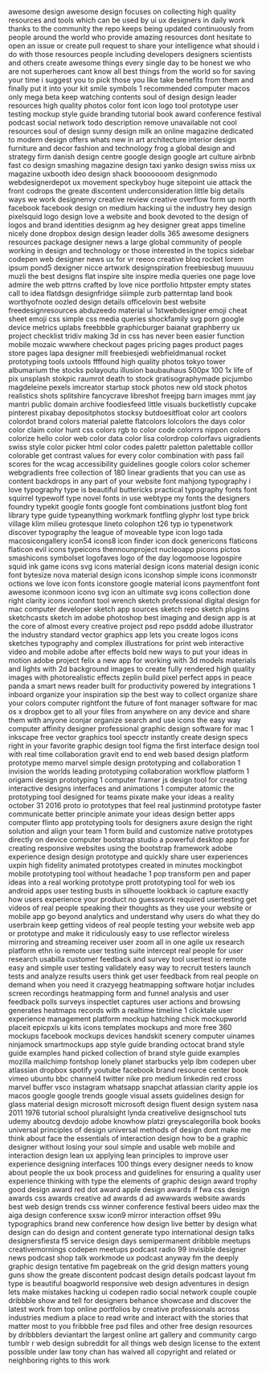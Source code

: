 awesome design awesome design focuses on collecting high quality resources and tools which can be used by ui ux designers in daily work thanks to the community the repo keeps being updated continuously from people around the world who provide amazing resources dont hesitate to open an issue or create pull request to share your intelligence what should i do with those resources people including developers designers scientists and others create awesome things every single day to be honest we who are not superheroes cant know all best things from the world so for saving your time i suggest you to pick those you like take benefits from them and finally put it into your kit smile symbols 1 recommended computer macos only mega beta keep watching contents soul of design design leader resources high quality photos color font icon logo tool prototype user testing mockup style guide branding tutorial book award conference festival podcast social network todo description remove unavailable not cool resources soul of design sunny design milk an online magazine dedicated to modern design offers whats new in art architecture interior design furniture and decor fashion and technology frog a global design and strategy firm danish design centre google design google art culture airbnb fast co design smashing magazine design taxi yanko design swiss miss ux magazine uxbooth ideo design shack booooooom designmodo webdesignerdepot ux movement speckyboy huge sitepoint uie attack the front codrops the greate discontent underconsideration little big details ways we work designenvy creative review creative overflow form up north facebook facebook design on medium hacking ui the industry hey design pixelsquid logo design love a website and book devoted to the design of logos and brand identities designm ag hey designer great apps timeline nicely done dropbox design design leader dolls 365 awesome designers resources package designer news a large global community of people working in design and technology or those interested in the topics sidebar codepen web designer news ux for vr reeoo creative bloq rocket lorem ipsum pond5 dexigner nicce artwxrk designspiration freebiesbug muuuuu muzli the best designs flat inspire site inspire media queries one page love admire the web pttrns crafted by love nice portfolio httpster empty states call to idea flatdsgn designfridge siiimple zurb patterntap land book worthyofnote oozled design details officelovin best website freedesignresources abduzeedo material ui 1stwebdesigner emoji cheat sheet emoji css simple css media queries shockfamily svg porn google device metrics uplabs freebbble graphicburger baianat graphberry ux project checklist tridiv making 3d in css has never been easier function mobile mozaic wwwhere checkout pages pricing pages product pages store pages lapa designer mill freebiesjedi webfieldmanual rocket prototyping tools uxtools ffffound high quality photos tokyo tower albumarium the stocks polayoutu illusion baubauhaus 500px 100 1x life of pix unsplash stokpic raumrot death to stock gratisographymade picjumbo magdeleine pexels imcreator startup stock photos new old stock photos realistics shots splitshire fancycrave libreshot freejpg barn images mmt jay mantri public domain archive foodiesfeed little visuals bucketlistly cupcake pinterest pixabay depositphotos stocksy butdoesitfloat color art coolors colordot brand colors material palette flatcolors lolcolors the days color color claim color hunt css colors rgb to color code colorrrs nippon colors colorize hello color web color data color lisa colordrop colorfavs uigradients swiss style color picker html color codes palettr paletton palettable colllor colorable get contrast values for every color combination with pass fail scores for the wcag accessibility guidelines google colors color schemer webgradients free collection of 180 linear gradients that you can use as content backdrops in any part of your website font mahjong typography i love typography type is beautiful buttericks practical typography fonts font squirrel typewolf type novel fonts in use webtype my fonts the designers foundry typekit google fonts google font combinations justfont blog font library type guide typeanything workmark fontfling glyphr lost type brick village klim milieu grotesque lineto colophon t26 typ io typenetwork discover typography the league of moveable type icon logo tada macosicongallery icon54 icons8 icon finder icon dock genericons flaticons flaticon evil icons typeicons thennounproject nucleoapp picons pictos smashicons symbolset logofaves logo of the day logomoose logospire squid ink game icons svg icons material design icons material design iconic font bytesize nova material design icons iconshop simple icons iconmonstr octions we love icon fonts iconstore google material icons paymentfont font awesome iconmoon icono svg icon an ultimate svg icons collection done right clarity icons iconfont tool wrench sketch professional digital design for mac computer developer sketch app sources sketch repo sketch plugins sketchcasts sketch im adobe photoshop best imaging and design app is at the core of almost every creative project psd repo psddd adobe illustrator the industry standard vector graphics app lets you create logos icons sketches typography and complex illustrations for print web interactive video and mobile adobe after effects bold new ways to put your ideas in motion adobe project felix a new app for working with 3d models materials and lights with 2d background images to create fully rendered high quality images with photorealistic effects zeplin build pixel perfect apps in peace panda a smart news reader built for productivity powered by integrations 1 inboard organize your inspiration sip the best way to collect organize share your colors computer rightfont the future of font manager software for mac os x dropbox get to all your files from anywhere on any device and share them with anyone iconjar organize search and use icons the easy way computer affinity designer professional graphic design software for mac 1 inkscape free vector graphics tool specctr instantly create design specs right in your favorite graphic design tool figma the first interface design tool with real time collaboration gravit end to end web based design platform prototype memo marvel simple design prototyping and collaboration 1 invision the worlds leading prototyping collaboration workflow platform 1 origami design prototyping 1 computer framer js design tool for creating interactive designs interfaces and animations 1 computer atomic the prototyping tool designed for teams pixate make your ideas a reality october 31 2016 proto io prototypes that feel real justinmind prototype faster communicate better principle animate your ideas design better apps computer flinto app prototyping tools for designers axure design the right solution and align your team 1 form build and customize native prototypes directly on device computer bootstrap studio a powerful desktop app for creating responsive websites using the bootstrap framework adobe experience design design prototype and quickly share user experiences uxpin high fidelity animated prototypes created in minutes mockingbot mobile prototyping tool without headache 1 pop transform pen and paper ideas into a real working prototype prott prototyping tool for web ios android apps user testing busts in silhouette lookback io capture exactly how users experience your product no guesswork required usertesting get videos of real people speaking their thoughts as they use your website or mobile app go beyond analytics and understand why users do what they do userbrain keep getting videos of real people testing your website web app or prototype and make it ridiculously easy to use reflector wireless mirroring and streaming receiver user zoom all in one agile ux research platform ethn io remote user testing suite intercept real people for user research usabilla customer feedback and survey tool usertest io remote easy and simple user testing validately easy way to recruit testers launch tests and analyze results users think get user feedback from real people on demand when you need it crazyegg heatmapping software hotjar includes screen recordings heatmapping form and funnel analysis and user feedback polls surveys inspectlet captures user actions and browsing generates heatmaps records with a realtime timeline 1 clicktale user experience management platform mockup hatching chick mockupworld placeit epicpxls ui kits icons templates mockups and more free 360 mockups facebook mockups devices handskit scenery computer uinames ninjamock smartmockups app style guide branding octocat brand style guide examples hand picked collection of brand style guide examples mozilla mailchimp fontshop lonely planet starbucks yelp ibm codepen uber atlassian dropbox spotify youtube facebook brand resource center book vimeo ubuntu bbc channel4 twitter nike pro medium linkedin red cross marvel buffer vsco instagram whatsapp snapchat atlassian clarity apple ios macos google google trends google visual assets guidelines design for glass material design microsoft microsoft design fluent design system nasa 2011 1976 tutorial school pluralsight lynda creativelive designschool tuts udemy aboutcg devdojo adobe knowhow platzi greyscalegorilla book books universal principles of design universal methods of design dont make me think about face the essentials of interaction design how to be a graphic designer without losing your soul simple and usable web mobile and interaction design lean ux applying lean principles to improve user experience designing interfaces 100 things every designer needs to know about people the ux book process and guidelines for ensuring a quality user experience thinking with type the elements of graphic design award trophy good design award red dot award apple design awards if fwa css design awards css awards creative ad awards d ad awwwards website awards best web design trends css winner conference festival beers uideo max the aiga design conference sxsw icon9 mirror interaction offset 99u typographics brand new conference how design live better by design what design can do design and content generate typo international design talks designersfiesta f5 service design days semipermanent dribbble meetups creativemornings codepen meetups podcast radio 99 invisible designer news podcast shop talk workmode ux podcast anyway fm the deeply graphic design tentative fm pagebreak on the grid design matters young guns show the greate discontent podcast design details podcast layout fm type is beautiful boagworld responsive web design adventures in design lets make mistakes hacking ui codepen radio social network couple couple dribbble show and tell for designers behance showcase and discover the latest work from top online portfolios by creative professionals across industries medium a place to read write and interact with the stories that matter most to you fribbble free psd files and other free design resources by dribbblers deviantart the largest online art gallery and community cargo tumblr r web design subreddit for all things web design license to the extent possible under law tony chan has waived all copyright and related or neighboring rights to this work
